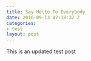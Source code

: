 ```yaml
---
title: Say Hello To Everybody
date: 2016-09-13 07:18:37 Z
categories:
- test
layout: post
---
```


This is an updated test post
